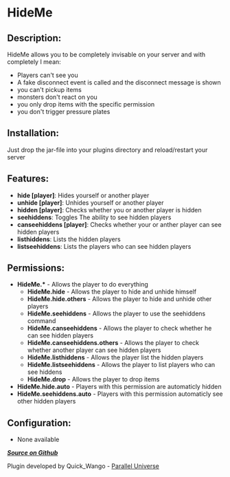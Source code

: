 HideMe
======

Description:
------------
HideMe allows you to be completely invisable on your server and with completely I mean:
- Players can't see you
- A fake disconnect event is called and the disconnect message is shown
- you can't pickup items
- monsters don't react on you
- you only drop items with the specific permission
- you don't trigger pressure plates

Installation:
-------------

Just drop the jar-file into your plugins directory and reload/restart your server

Features:
---------

- **hide [player]**: Hides yourself or another player
- **unhide [player]**: Unhides yourself or another player
- **hidden [player]**: Checks whether you or another player is hidden
- **seehiddens**: Toggles The ability to see hidden players
- **canseehiddens [player]**: Checks whether your or anther player can see hidden players
- **listhiddens**: Lists the hidden players
- **listseehiddens**: Lists the players who can see hidden players


Permissions:
------------

- **HideMe.\*** - Allows the player to do everything
    - **HideMe.hide** - Allows the player to hide and unhide himself
    - **HideMe.hide.others** - Allows the player to hide and unhide other players
    - **HideMe.seehiddens** - Allows the player to use the seehiddens command
    - **HideMe.canseehiddens** - Allows the player to check whether he can see hidden players
    - **HideMe.canseehiddens.others** - Allows the player to check whether another player can see hidden players
    - **HideMe.listhiddens** - Allows the player list the hidden players
    - **HideMe.listseehiddens** - Allows the player to list players who can see hiddens
    - **HideMe.drop** - Allows the player to drop items
- **HideMe.hide.auto** - Players with this permission are automaticly hidden
- **HideMe.seehiddens.auto** - Players with this permission automaticly see other hidden players

Configuration:
--------------

- None available

***[Source on Github](https://github.com/quickwango/HideMe)***

Plugin developed by Quick_Wango - [Parallel Universe](http://parallel-universe.de)